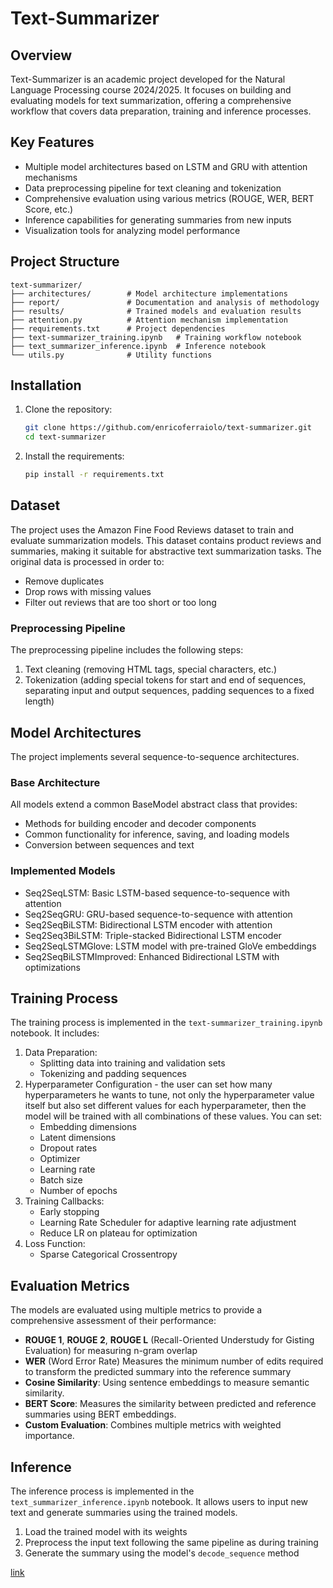 # Text-Summarizer

## Overview

Text-Summarizer is an academic project developed for the Natural Language Processing course 2024/2025. It focuses on building and evaluating models for text summarization, offering a comprehensive workflow that covers data preparation, training and inference processes.

## Key Features
- Multiple model architectures based on LSTM and GRU with attention mechanisms
- Data preprocessing pipeline for text cleaning and tokenization
- Comprehensive evaluation using various metrics (ROUGE, WER, BERT Score, etc.)
- Inference capabilities for generating summaries from new inputs
- Visualization tools for analyzing model performance

## Project Structure
```
text-summarizer/
├── architectures/        # Model architecture implementations  
├── report/               # Documentation and analysis of methodology  
├── results/              # Trained models and evaluation results  
├── attention.py          # Attention mechanism implementation  
├── requirements.txt      # Project dependencies  
├── text-summarizer_training.ipynb   # Training workflow notebook  
├── text_summarizer_inference.ipynb  # Inference notebook  
└── utils.py              # Utility functions  
```

## Installation
1. Clone the repository:
   ```bash
   git clone https://github.com/enricoferraiolo/text-summarizer.git
   cd text-summarizer
   ```
2. Install the requirements:
    ```bash
    pip install -r requirements.txt
    ```

## Dataset
The project uses the Amazon Fine Food Reviews dataset to train and evaluate summarization models. This dataset contains product reviews and summaries, making it suitable for abstractive text summarization tasks.
The original data is processed in order to:
- Remove duplicates
- Drop rows with missing values
- Filter out reviews that are too short or too long

### Preprocessing Pipeline
The preprocessing pipeline includes the following steps:
1. Text cleaning (removing HTML tags, special characters, etc.)
2. Tokenization (adding special tokens for start and end of sequences, separating input and output sequences, padding sequences to a fixed length)

## Model Architectures
The project implements several sequence-to-sequence architectures.

### Base Architecture
All models extend a common BaseModel abstract class that provides:

- Methods for building encoder and decoder components
- Common functionality for inference, saving, and loading models
- Conversion between sequences and text

### Implemented Models
- Seq2SeqLSTM: Basic LSTM-based sequence-to-sequence with attention
- Seq2SeqGRU: GRU-based sequence-to-sequence with attention
- Seq2SeqBiLSTM: Bidirectional LSTM encoder with attention
- Seq2Seq3BiLSTM: Triple-stacked Bidirectional LSTM encoder
- Seq2SeqLSTMGlove: LSTM model with pre-trained GloVe embeddings
- Seq2SeqBiLSTMImproved: Enhanced Bidirectional LSTM with optimizations

## Training Process
The training process is implemented in the `text-summarizer_training.ipynb` notebook. It includes:
1. Data Preparation:
   - Splitting data into training and validation sets
   - Tokenizing and padding sequences
2. Hyperparameter Configuration - the user can set how many hyperparameters he wants to tune, not only the hyperparameter value itself but also set different values for each hyperparameter, then the model will be trained with all combinations of these values. You can set:
     - Embedding dimensions
     - Latent dimensions
     - Dropout rates
     - Optimizer
     - Learning rate
     - Batch size
     - Number of epochs
3. Training Callbacks:
   - Early stopping
   - Learning Rate Scheduler for adaptive learning rate adjustment
   - Reduce LR on plateau for optimization
4. Loss Function:
     - Sparse Categorical Crossentropy

## Evaluation Metrics
The models are evaluated using multiple metrics to provide a comprehensive assessment of their performance:
- **ROUGE 1**, **ROUGE 2**, **ROUGE L** (Recall-Oriented Understudy for Gisting Evaluation) for measuring n-gram overlap
- **WER** (Word Error Rate) Measures the minimum number of edits required to transform the predicted summary into the reference summary
- **Cosine Similarity**: Using sentence embeddings to measure semantic similarity.
- **BERT Score**: Measures the similarity between predicted and reference summaries using BERT embeddings.
- **Custom Evaluation**: Combines multiple metrics with weighted importance.

## Inference
The inference process is implemented in the `text_summarizer_inference.ipynb` notebook. It allows users to input new text and generate summaries using the trained models. 
1. Load the trained model with its weights
2. Preprocess the input text following the same pipeline as during training
3. Generate the summary using the model's `decode_sequence` method

[link](https://deepwiki.com/enricoferraiolo/text-summarizer)
